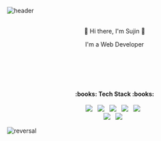 ![header](https://capsule-render.vercel.app/api?type=slice&text=Sujin%20Park&color=FF8489&fontColor=black)
<br/>
<br/>
 <div align="center">
 <p style="text-align:center">👋 Hi there, I'm Sujin 👋 </p>
 <p>I'm a Web Developer</p>
</div> 
<br/><br/><br/><br/><br/>

<div align="center"><b>:books: Tech Stack :books:</b></div>

<br/>
<div align = "center">
<img src="https://img.shields.io/badge/-SpringBoot-brightgreen?logo=Spring&logoColor=white&style=flat-square" /> &nbsp; 
<img src="https://img.shields.io/badge/-MySQL-4479a1?logo=MySQL&logoColor=white&style=flat-square" /> &nbsp;
<img src="https://img.shields.io/badge/-Java-b366f6?logo=Java&logoColor=white&style=flat-square" /> &nbsp;
<img src="https://img.shields.io/badge/-HTML5-e34f26?logo=HTML5&logoColor=white&style=flat-square" /> &nbsp;
<img src="https://img.shields.io/badge/-JavaScript-f7df1e?logo=JavaScript&logoColor=white&style=flat-square" /> &nbsp; 
<br/>
<img src="https://img.shields.io/badge/-CSS3-1572b6?logo=CSS3&logoColor=white&style=flat-square" /> &nbsp;
<img src="https://img.shields.io/badge/-AWS-232f32?logo=Amazon AWS&logoColor=white&style=flat-square" /> &nbsp;

</div>

![reversal](https://capsule-render.vercel.app/api?type=slice&rotate=90&section=footer&color=gradient)

